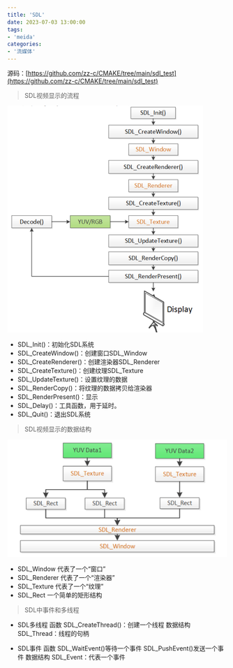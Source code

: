 ```yaml
---
title: 'SDL'
date: 2023-07-03 13:00:00
tags:
- 'meida'
categories:
- '流媒体'
---
```

源码：[https://github.com/zz-c/CMAKE/tree/main/sdl_test](https://github.com/zz-c/CMAKE/tree/main/sdl_test)

> SDL视频显示的流程

![sdl](./SDL.assets/sdl.png)

* SDL_Init()：初始化SDL系统
* SDL_CreateWindow()：创建窗口SDL_Window
* SDL_CreateRenderer()：创建渲染器SDL_Renderer
* SDL_CreateTexture()：创建纹理SDL_Texture
* SDL_UpdateTexture()：设置纹理的数据
* SDL_RenderCopy()：将纹理的数据拷贝给渲染器
* SDL_RenderPresent()：显示
* SDL_Delay()：工具函数，用于延时。
* SDL_Quit()：退出SDL系统

> SDL视频显示的数据结构

![sdl](./SDL.assets/sdl2.png)

* SDL_Window 代表了一个“窗口”
* SDL_Renderer 代表了一个“渲染器”
* SDL_Texture 代表了一个“纹理”
* SDL_Rect 一个简单的矩形结构

> SDL中事件和多线程

* SDL多线程
函数
SDL_CreateThread()：创建一个线程
数据结构
SDL_Thread：线程的句柄

* SDL事件
函数
SDL_WaitEvent()等待一个事件
SDL_PushEvent()发送一个事件
数据结构
SDL_Event：代表一个事件
